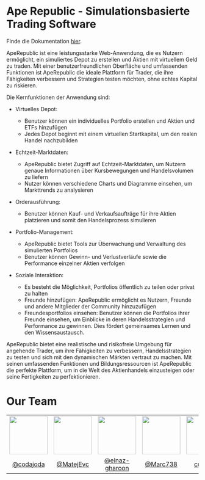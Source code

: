 


# Ape Republic - Simulationsbasierte Trading Software

Finde die Dokumentation [hier](https://github.com/SE-TINF22B2/G3-ApeRepublic/wiki/Big-Picture).

ApeRepublic ist eine leistungsstarke Web-Anwendung, die es Nutzern ermöglicht, ein simuliertes Depot zu erstellen und Aktien mit virtuellem Geld zu traden. Mit einer benutzerfreundlichen Oberfläche und umfassenden Funktionen ist ApeRepublic die ideale Plattform für Trader, die ihre Fähigkeiten verbessern und Strategien testen möchten, ohne echtes Kapital zu riskieren.

Die Kernfunktionen der Anwendung sind:
- Virtuelles Depot:
  - Benutzer können ein individuelles Portfolio erstellen und Aktien und ETFs hinzufügen
  - Jedes Depot beginnt mit einem virtuellen Startkapital, um den realen Handel nachzubilden

- Echtzeit-Marktdaten:
  - ApeRepublic bietet Zugriff auf Echtzeit-Marktdaten, um Nutzern genaue Informationen über Kursbewegungen und Handelsvolumen zu liefern
  - Nutzer können verschiedene Charts und Diagramme einsehen, um Markttrends zu analysieren
 
- Orderausführung:
  - Benutzer können Kauf- und Verkaufsaufträge für ihre Aktien platzieren und somit den Handelsprozess simulieren
 
- Portfolio-Management:
  - ApeRepublic bietet Tools zur Überwachung und Verwaltung des simulierten Portfolios
  - Benutzer können Gewinn- und Verlustverläufe sowie die Performance einzelner Aktien verfolgen
  
- Soziale Interaktion:
  - Es besteht die Möglichkeit, Portfolios öffentlich zu teilen oder privat zu halten
  - Freunde hinzufügen: ApeRepublic ermöglicht es Nutzern, Freunde und andere Mitglieder der Community hinzuzufügen
  - Freundesportfolios einsehen: Benutzer können die Portfolios ihrer Freunde einsehen, um Einblicke in deren Handelsstrategien und Performance zu gewinnen. Dies fördert gemeinsames Lernen und den Wissensaustausch.


ApeRepublic bietet eine realistische und risikofreie Umgebung für angehende Trader, um ihre Fähigkeiten zu verbessern, Handelsstrategien zu testen und sich mit den dynamischen Märkten vertraut zu machen. Mit seinen umfassenden Funktionen und Bildungsressourcen ist ApeRepublic die perfekte Plattform, um in die Welt des Aktienhandels einzusteigen oder seine Fertigkeiten zu perfektionieren.



# Our Team

<table>
<tr>
<td align="center"><img src="https://avatars.githubusercontent.com/u/66224637?v=4" width="100px"></img></td>
<td align="center"><img src="https://avatars.githubusercontent.com/u/147487525?v=4" width="100px"></img></td>
<td align="center"><img src="https://avatars.githubusercontent.com/u/90132658?v=4" width="100px"></img></td>
<td align="center"><img src="https://avatars.githubusercontent.com/u/65330698?v=4" width="100px"></img></td>
<td align="center"><img src="https://avatars.githubusercontent.com/u/147487079?v=4" width="100px"></img></td>
</tr>
<tr>
<td align="center"><a align="center" href="https://github.com/codajoda">@codajoda</a></td>
<td align="center"><a align="center" href="https://github.com/MatejEvc">@MatejEvc</a></td>
<td align="center"><a align="center" href="https://github.com/elnaz-gharoon">@elnaz-gharoon</a></td>
<td align="center"><a align="center" href="https://github.com/Marc738">@Marc738</a></td>
<td align="center"><a align="center" href="https://github.com/culmets">culmets</a></td>
</tr>
</table>
